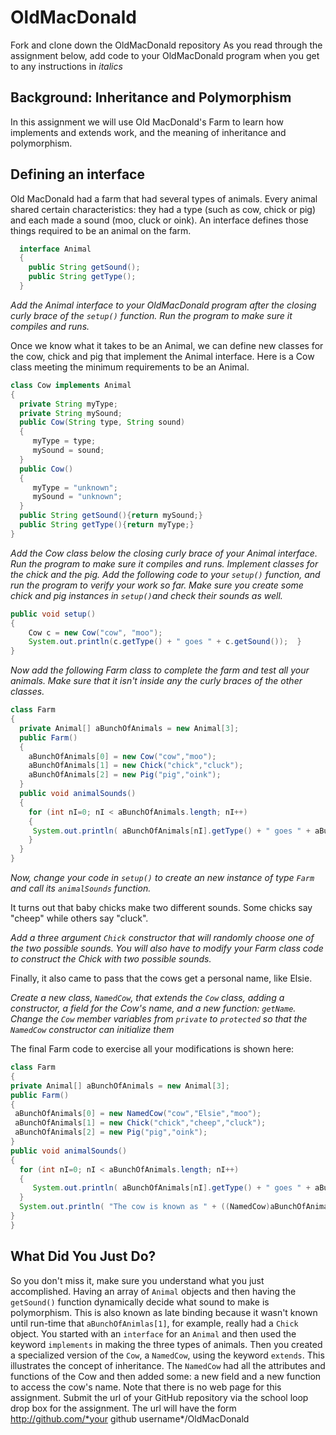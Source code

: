 OldMacDonald
================


Fork and clone down the OldMacDonald repository
As you read through the assignment below, add code to your OldMacDonald program when you get to any instructions in *italics*

Background: Inheritance and Polymorphism
---------------------------------------- 
In this assignment we will use Old MacDonald's Farm to learn how implements and extends work, and the meaning of inheritance and polymorphism.

Defining an interface
---------------------
Old MacDonald had a farm that had several types of animals. Every animal shared certain characteristics: they had a type (such as cow, chick or pig) and each made a sound (moo, cluck or oink). An interface defines those things required to be an animal on the farm.
```java
  interface Animal 
  {    
    public String getSound();        
    public String getType(); 
  }   
``` 
*Add the Animal interface to your OldMacDonald program after the closing curly brace of the `setup()` function.
Run the program to make sure it compiles and runs.*

Once we know what it takes to be an Animal, we can define new classes for the cow, chick and pig that implement the Animal interface. Here is a Cow class meeting the minimum requirements to be an Animal.

```java
class Cow implements Animal 
{     
  private String myType;     
  private String mySound;      
  public Cow(String type, String sound)    
  {         
     myType = type;         
     mySound = sound;     
  }     
  public Cow()    
  {         
     myType = "unknown";         
     mySound = "unknown";     
  }      
  public String getSound(){return mySound;}     
  public String getType(){return myType;} 
}
  ``` 
 
*Add the Cow class below the closing curly brace of your Animal interface.
Run the program to make sure it compiles and runs.
Implement classes for the chick and the pig.
Add the following code to your `setup()` function, and run the program to verify your work so far. Make sure you create some chick and pig instances in `setup()`and check their sounds as well.*

```java
public void setup() 
{     
    Cow c = new Cow("cow", "moo");   
    System.out.println(c.getType() + " goes " + c.getSound());  }  
}
``` 

*Now add the following Farm class to complete the farm and test all your animals. Make sure that it isn't inside any the curly braces of the other classes.*

```java
class Farm  
{     
  private Animal[] aBunchOfAnimals = new Animal[3];    
  public Farm()     
  {       
    aBunchOfAnimals[0] = new Cow("cow","moo");           
    aBunchOfAnimals[1] = new Chick("chick","cluck");       
    aBunchOfAnimals[2] = new Pig("pig","oink");    
  }         
  public void animalSounds()    
  {       
    for (int nI=0; nI < aBunchOfAnimals.length; nI++)      
    {          
     System.out.println( aBunchOfAnimals[nI].getType() + " goes " + aBunchOfAnimals[nI].getSound());       
    }    
  } 
}
``` 

*Now, change your code in `setup()` to create an new instance of type `Farm` and call its `animalSounds` function.*

It turns out that baby chicks make two different sounds. Some chicks say "cheep" while others say "cluck".

*Add a three argument `Chick` constructor that will randomly choose one of the two possible sounds. You will also have to modify your Farm class code to construct the Chick with two possible sounds.*

Finally, it also came to pass that the cows get a personal name, like Elsie.

*Create a new class, `NamedCow`, that extends the `Cow` class, adding a constructor, a field for the Cow's name, and a new function: `getName`. Change the `Cow` member variables from `private` to `protected` so that the `NamedCow` constructor can initialize them*

The final Farm code to exercise all your modifications is shown here:
  ```java
class Farm 
{     
  private Animal[] aBunchOfAnimals = new Animal[3];    
  public Farm()    
  {       
   aBunchOfAnimals[0] = new NamedCow("cow","Elsie","moo");          
   aBunchOfAnimals[1] = new Chick("chick","cheep","cluck");
   aBunchOfAnimals[2] = new Pig("pig","oink");    
  }     
  public void animalSounds()    
  {
    for (int nI=0; nI < aBunchOfAnimals.length; nI++) 
    {             
       System.out.println( aBunchOfAnimals[nI].getType() + " goes " + aBunchOfAnimals[nI].getSound() );       
    }       
    System.out.println( "The cow is known as " + ((NamedCow)aBunchOfAnimals[0]).getName() );    
  } 
}
``` 

What Did You Just Do?
---------------------
So you don't miss it, make sure you understand what you just accomplished. Having an array of `Animal` objects and then having the `getSound()` function dynamically decide what sound to make is polymorphism. This is also known as late binding because it wasn't known until run-time that `aBunchOfAnimlas[1]`, for example, really had a `Chick` object. You started with an `interface` for an `Animal` and then used the keyword `implements` in making the three types of animals. Then you created a specialized version of the `Cow`, a `NamedCow`, using the keyword `extends`. This illustrates the concept of inheritance. The `NamedCow` had all the attributes and functions of the Cow and then added some: a new field and a new function to access the cow's name.
Note that there is no web page for this assignment. Submit the url of your GitHub repository via the school loop drop box for the assignment. The url will have the form
http://github.com/*your github username*/OldMacDonald
